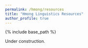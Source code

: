 ```yaml
---
permalink: /hmong/resources
title: "Hmong Linguistics Resources"
author_profile: true
---
```


{% include base_path %}

Under construction.